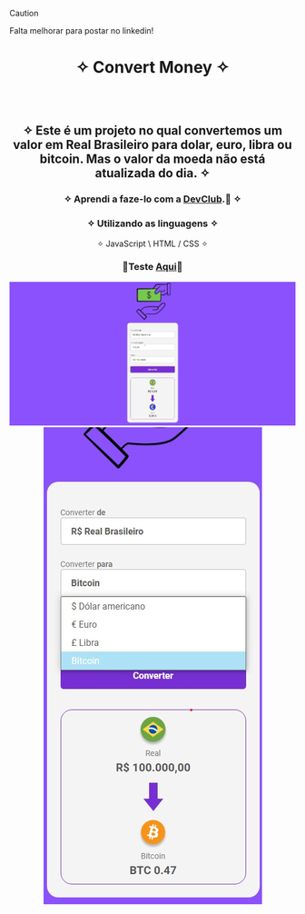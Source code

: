  > [!CAUTION]
 > Falta melhorar para postar no linkedin!

<div align="center">
  
# ✧ Convert Money ✧
<br> <br>

## ✧ Este é um projeto no qual convertemos um valor em Real Brasileiro para dolar, euro, libra ou bitcoin. Mas o valor da moeda não está atualizada do dia. ✧
### ✧ Aprendi a faze-lo com a <a href="https://rodolfomori.com.br/devclub/" target="_blank">DevClub</a>.🚀 ✧

### ✧ Utilizando as linguagens ✧
✧ JavaScript \ HTML / CSS ✧
### <p>👾Teste <a href="https://deyvissonrobert.github.io/Projeto-4-Convert-Money/" target="_blank">Aqui</a>👾</p>
  </div>

<div align="center" display="inline-block">
<img  alt="imagem do projeto no desktop" src="https://github.com/DeyvissonRobert/Projeto-4-Convert-Money/blob/main/assets/Desktop%20Convert%20Money.jpg">
<img alt="imagem do projeto no mobile" src="https://github.com/DeyvissonRobert/Projeto-4-Convert-Money/blob/main/assets/Mobile%20Convert%20Money.jpg">
</div>
